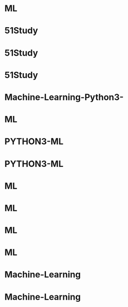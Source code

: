 # ML
# 51Study
# 51Study
# 51Study
# Machine-Learning-Python3-
# ML
# PYTHON3-ML
# PYTHON3-ML
# ML
# ML
# ML
# ML
# Machine-Learning
# Machine-Learning
